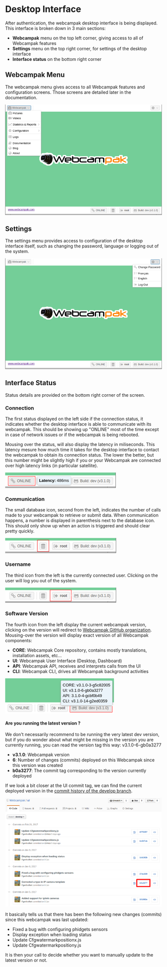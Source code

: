 # Desktop Interface

After authentication, the webcampak desktop interface is being displayed. This interface is broken down in 3 main sections:

* __Webcampak__ menu on the top left corner, giving access to all of Webcampak features
* __Settings__ menu on the top right corner, for settings of the desktop interface
* __Interface status__ on the bottom right corner

## Webcampak Menu

The webcampak menu gives access to all Webcampak features and configuration screens. Those screens are detailed later in the documentation.

![Webcampak Menu](images/desktop.menu.en.png)

## Settings

The settings menu provides access to configuration of the desktop interface itself, such as changing the password, language or logging out of the system.

![Settings menu](images/desktop.settings.en.png)

## Interface Status

Status details are provided on the bottom right corner of the screen.

### Connection

The first status displayed on the left side if the connection status, it indicates whether the desktop interface is able to communicate with its webcampak. This should be showing up "ONLINE" most of the time except in case of network issues or if the webcampak is being rebooted.

Mousing over the status, will also display the latency in miliseconds. This latency mesure how much time it takes for the desktop interface to contact the webcampak to obtain its connection status. The lower the better, but this number might be slightly high if you or your Webcampak are connected over high latency links (in particular satellite).

![Connection Status](images/desktop.latency.en.png)

### Communication

The small database icon, second from the left, indicates the number of calls made to your webcampak to retrieve or submit data. When communication happens, a number is displayed in parenthesis next to the database icon. This should only show up when an action is triggered and should clear pretty quickly.

![Communication Status](images/desktop.database.en.png)

### Username

The third icon from the left is the currently connected user. Clicking on the user will log you out of the system.

![Communication Status](images/desktop.username.en.png)

### Software Version

The fourth icon from the left display the current webcampak version, clicking on the version will redirect to [Webcampak GitHub organization](https://github.com/Webcampak). Mousing-over the version will display exact version of all Webcampak components:

* __CORE__: Webcampak Core repository, contains mostly translations, installation assets, etc...
* __UI__: Webcampak User Interface (Desktop, Dashboard)
* __API__: Webcampak API, receives and interprets calls from the UI
* __CLI__: Webcampak CLI, drives all Webcampak background activities

![Webcampak Version](images/desktop.version.en.png)

#### Are you running the latest version ?

We don't necessarily recommend to be running the very latest dev version, but if you do wonder about what might be missing in the version you are currently running, you can read the version tag this way: v3.1.0-6-gb0a3277

* __v3.1.0__: Webcampak version
* __6__: Number of changes (commits) deployed on this Webcampak since this version was created
* __b0a3277__: The commit tag corresponding to the version currently deployed

If we look a bit closer at the UI commit tag, we can find the current deployed version in the [commit history of the develop branch](https://github.com/Webcampak/ui/commits/develop).

![Webcampak Version](images/desktop.version.github.en.png)

It basically tells us that there has been the following new changes (commits) since this webcampak was last updated:

* Fixed a bug with configuring phidgets sensors
* Display exception when loading status
* Update Cfgwatermarkpositionx.js
* Update Cfgwatermarkpositiony.js

It is then your call to decide whether you want to manually update to the latest version or not.



